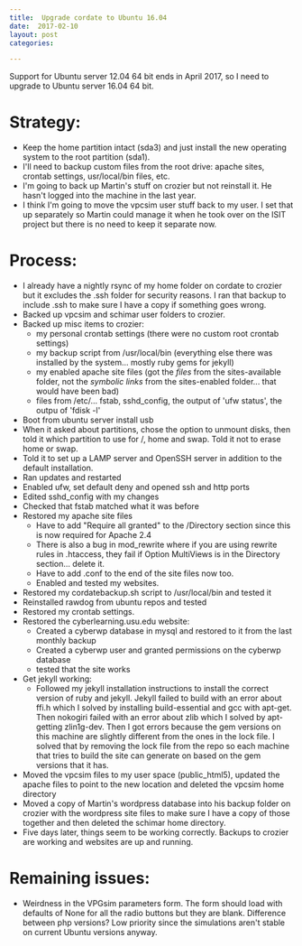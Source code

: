 ```yaml
---
title:  Upgrade cordate to Ubuntu 16.04
date:  2017-02-10
layout: post
categories:

---
```

Support for Ubuntu server 12.04 64 bit ends in April 2017, so I need to upgrade to Ubuntu server 16.04 64 bit.

# Strategy:

  * Keep the home partition intact (sda3) and just install the new operating system to the root partition (sda1).
  * I'll need to backup custom files from the root drive: apache sites, crontab settings, usr/local/bin files, etc.
  * I'm going to back up Martin's stuff on crozier but not reinstall it. He hasn't logged into the machine in the last year.
  * I think I'm going to move the vpcsim user stuff back to my user. I set that up separately so Martin could manage it when he took over on the ISIT project but there is no need to keep it separate now.

# Process:

  * I already have a nightly rsync of my home folder on cordate to crozier but it excludes the .ssh folder for security reasons. I ran that backup to include .ssh to make sure I have a copy if something goes wrong.
  * Backed up vpcsim and schimar user folders to crozier.
  * Backed up misc items to crozier:
    * my personal crontab settings (there were no custom root crontab settings)
    * my backup script from /usr/local/bin (everything else there was installed by the system... mostly ruby gems for jekyll)
    * my enabled apache site files (got the _files_ from the sites-available folder, not the _symbolic links_ from the sites-enabled folder... that would have been bad)
    * files from /etc/... fstab, sshd_config, the output of 'ufw status', the outpu of 'fdisk -l'
  * Boot from ubuntu server install usb
  * When it asked about partitions, chose the option to unmount disks, then told it which partition to use for /, home and swap. Told it not to erase home or swap.
  * Told it to set up a LAMP server and OpenSSH server in addition to the default installation.
  * Ran updates and restarted
  * Enabled ufw, set default deny and opened ssh and http ports
  * Edited sshd_config with my changes
  * Checked that fstab matched what it was before
  * Restored my apache site files
    * Have to add "Require all granted" to the /Directory section since this is now required for Apache 2.4
    * There is also a bug in mod_rewrite where if you are using rewrite rules in .htaccess, they fail if Option MultiViews is in the Directory section... delete it.
    * Have to add .conf to the end of the site files now too.
    * Enabled and tested my websites.
  * Restored my cordatebackup.sh script to /usr/local/bin and tested it
  * Reinstalled rawdog from ubuntu repos and tested
  * Restored my crontab settings.
  * Restored the cyberlearning.usu.edu website:
    * Created a cyberwp database in mysql and restored to it from the last monthly backup
    * Created a cyberwp user and granted permissions on the cyberwp database
    * tested that the site works
  * Get jekyll working:
    * Followed my jekyll installation instructions to install the correct version of ruby and jekyll. Jekyll failed to build with an error about ffi.h which I solved by installing build-essential and gcc with apt-get. Then nokogiri failed with an error about zlib which I solved by apt-getting zlin1g-dev. Then I got errors because the gem versions on this machine are slightly different from the ones in the lock file. I solved that by removing the lock file from the repo so each machine that tries to build the site can generate on based on the gem versions that it has.
  * Moved the vpcsim files to my user space (public_html5), updated the apache files to point to the new location and deleted the vpcsim home directory
  * Moved a copy of Martin's wordpress database into his backup folder on crozier with the wordpress site files to make sure I have a copy of those together and then deleted the schimar home directory.
  * Five days later, things seem to be working correctly. Backups to crozier are working and websites are up and running.

# Remaining issues:

  * Weirdness in the VPGsim parameters form. The form should load with defaults of None for all the radio buttons but they are blank. Difference between php versions? Low priority since the simulations aren't stable on current Ubuntu versions anyway.

